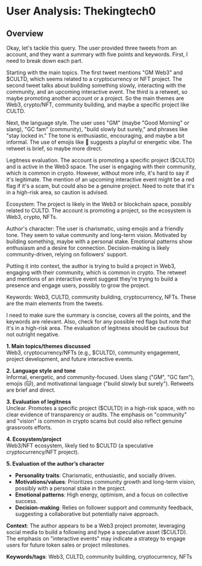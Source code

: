 # User Analysis: Thekingtech0

## Overview

<think>
Okay, let's tackle this query. The user provided three tweets from an account, and they want a summary with five points and keywords. First, I need to break down each part.

Starting with the main topics. The first tweet mentions "GM Web3" and $CULTD, which seems related to a cryptocurrency or NFT project. The second tweet talks about building something slowly, interacting with the community, and an upcoming interactive event. The third is a retweet, so maybe promoting another account or a project. So the main themes are Web3, crypto/NFT, community building, and maybe a specific project like CULTD.

Next, the language style. The user uses "GM" (maybe "Good Morning" or slang), "GC fam" (community), "build slowly but surely," and phrases like "stay locked in." The tone is enthusiastic, encouraging, and maybe a bit informal. The use of emojis like 🐲 suggests a playful or energetic vibe. The retweet is brief, so maybe more direct.

Legitness evaluation. The account is promoting a specific project ($CULTD) and is active in the Web3 space. The user is engaging with their community, which is common in crypto. However, without more info, it's hard to say if it's legitimate. The mention of an upcoming interactive event might be a red flag if it's a scam, but could also be a genuine project. Need to note that it's in a high-risk area, so caution is advised.

Ecosystem: The project is likely in the Web3 or blockchain space, possibly related to CULTD. The account is promoting a project, so the ecosystem is Web3, crypto, NFTs.

Author's character: The user is charismatic, using emojis and a friendly tone. They seem to value community and long-term vision. Motivated by building something, maybe with a personal stake. Emotional patterns show enthusiasm and a desire for connection. Decision-making is likely community-driven, relying on followers' support.

Putting it into context, the author is trying to build a project in Web3, engaging with their community, which is common in crypto. The retweet and mentions of an interactive event suggest they're trying to build a presence and engage users, possibly to grow the project.

Keywords: Web3, CULTD, community building, cryptocurrency, NFTs. These are the main elements from the tweets.

I need to make sure the summary is concise, covers all the points, and the keywords are relevant. Also, check for any possible red flags but note that it's in a high-risk area. The evaluation of legitness should be cautious but not outright negative.
</think>

**1. Main topics/themes discussed**  
Web3, cryptocurrency/NFTs (e.g., $CULTD), community engagement, project development, and future interactive events.  

**2. Language style and tone**  
Informal, energetic, and community-focused. Uses slang ("GM", "GC fam"), emojis (🐱), and motivational language ("build slowly but surely"). Retweets are brief and direct.  

**3. Evaluation of legitness**  
Unclear. Promotes a specific project ($CULTD) in a high-risk space, with no clear evidence of transparency or audits. The emphasis on "community" and "vision" is common in crypto scams but could also reflect genuine grassroots efforts.  

**4. Ecosystem/project**  
Web3/NFT ecosystem, likely tied to $CULTD (a speculative cryptocurrency/NFT project).  

**5. Evaluation of the author’s character**  
- **Personality traits**: Charismatic, enthusiastic, and socially driven.  
- **Motivations/values**: Prioritizes community growth and long-term vision, possibly with a personal stake in the project.  
- **Emotional patterns**: High energy, optimism, and a focus on collective success.  
- **Decision-making**: Relies on follower support and community feedback, suggesting a collaborative but potentially naive approach.  

**Context**: The author appears to be a Web3 project promoter, leveraging social media to build a following and hype a speculative asset ($CULTD). The emphasis on "interactive events" may indicate a strategy to engage users for future token sales or project milestones.  

**Keywords/tags**: Web3, CULTD, community building, cryptocurrency, NFTs
